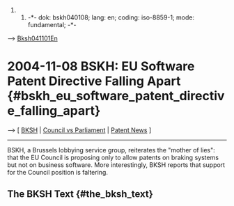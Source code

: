 1.  1.  -\*- dok: bskh040108; lang: en; coding: iso-8859-1; mode:
        fundamental; -\*-

\--\> [Bksh041101En](Bksh041101En "wikilink")

# 2004-11-08 BSKH: EU Software Patent Directive Falling Apart {#bskh_eu_software_patent_directive_falling_apart}

\--\> \[ [ BKSH](BkshEn "wikilink") \| [Council vs
Parliament](http://swpat.ffii.org/papers/europarl0309/cons0401/tab/ "wikilink")
\| [ Patent News](SwpatcninoEn "wikilink") \]

------------------------------------------------------------------------

BSKH, a Brussels lobbying service group, reiterates the \"mother of
lies\": that the EU Council is proposing only to allow patents on
braking systems but not on business software. More interestingly, BKSH
reports that support for the Council position is faltering.

## The BKSH Text {#the_bksh_text}
